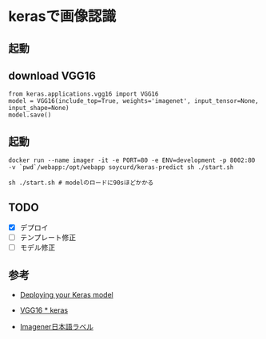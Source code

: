 # kerasで画像認識

## 起動

## download VGG16
```
from keras.applications.vgg16 import VGG16
model = VGG16(include_top=True, weights='imagenet', input_tensor=None, input_shape=None)
model.save()
```

## 起動
```
docker run --name imager -it -e PORT=80 -e ENV=development -p 8002:80 -v `pwd`/webapp:/opt/webapp soycurd/keras-predict sh ./start.sh
```

```
sh ./start.sh # modelのロードに90sほどかかる
```

## TODO
+ [x] デプロイ
+ [ ] テンプレート修正
+ [ ] モデル修正

## 参考
+ [Deploying your Keras model](https://medium.com/@burgalon/deploying-your-keras-model-35648f9dc5fb)

+ [VGG16 * keras](http://aidiary.hatenablog.com/entry/20170104/1483535144)

+ [Imagener日本語ラベル](http://pynote.hatenablog.com/entry/keras-vgg16-mode)